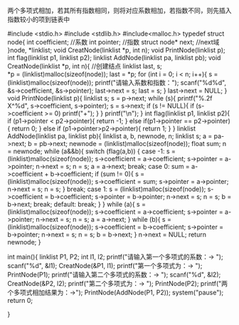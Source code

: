 两个多项式相加，若其所有指数相同，则将对应系数相加，若指数不同，则先插入指数较小的项到链表中

#include <stdio.h>
#include <stdlib.h>
#include<malloc.h>
typedef struct node{
	int coefficient; //系数
	int pointer;  //指数
	struct node* next; //next域
}node, *linklist;
void CreatNode(linklist *p, int n);
void PrintNode(linklist p);
int flag(linklist p1, linklist p2);
linklist AddNode(linklist pa, linklist pb);
void CreatNode(linklist *p, int n){  //创建结点
	linklist last, s;  
	*p = (linklist)malloc(sizeof(node));
	last = *p;
	for (int i = 0; i < n; i++){
		s = (linklist)malloc(sizeof(node));
		printf("请输入系数和指数：");
		scanf("%d%d", &s->coefficient, &s->pointer);
		last->next = s;
		last = s;
	}
	last->next = NULL;
}
void PrintNode(linklist p){
	linklist s;
	s = p->next;
	while (s){
		printf("%.2f  X^%d", s->coefficient, s->pointer);
		s = s->next;
		if (s != NULL){
			if (s->coefficient >= 0)
				printf("+");
		}
	}
	printf("\n");
}
int flag(linklist p1, linklist p2){
	if (p1->pointer < p2->pointer){
		return -1;
	}
	else if(p1->pointer == p2->pointer){
		return 0;
	}
	else if (p1->pointer>p2->pointer){
		return 1;
	}
}
linklist AddNode(linklist pa, linklist pb){
	linklist a, b, newnode, n;
	linklist s;
	a = pa->next;
	b = pb->next;
	newnode = (linklist)malloc(sizeof(node));
	float sum;
	n = newnode;
	while (a&&b){
		switch (flag(a,b))
		{
		case -1:
			s = (linklist)malloc(sizeof(node));
			s->coefficient = a->coefficient;
			s->pointer = a->pointer;
			n->next = s;
			n = s;
			a = a->next;
			break;
		case 0:
			sum = a->coefficient + b->coefficient;
			if (sum != 0){
				s = (linklist)malloc(sizeof(node));
				s->coefficient = sum;
				s->pointer = a->pointer;
				n->next = s;
				n = s;
			}
			break;
		case 1:
			s = (linklist)malloc(sizeof(node));
			s->coefficient = b->coefficient;
			s->pointer = b->pointer;
			n->next = s;
			n = s;
			b = b->next;
			break;
		default:
			break;
		}
	}
	while (a){
		s = (linklist)malloc(sizeof(node));
		s->coefficient = a->coefficient;
		s->pointer = a->pointer;
		n->next = s;
		n = s;
		a = a->next;
	}
	while (b){
		s = (linklist)malloc(sizeof(node));
		s->coefficient = b->coefficient;
		s->pointer = b->pointer;
		n->next = s;
		n = s;
		b = b->next;
	}
	n->next = NULL;
	return newnode;
}

int main(){
	linklist P1, P2;
	int l1, l2;
	printf("请输入第一个多项式的系数：-> ");
	scanf("%d", &l1);
	CreatNode(&P1, l1);
	printf("第一个多项式为：-> ");
	PrintNode(P1);
	printf("请输入第二个多项式的系数：-> ");
	scanf("%d", &l2);
	CreatNode(&P2, l2);
	printf("第二个多项式为：-> ");
	PrintNode(P2);
	printf("两个多项式相加结果为：->");
	PrintNode(AddNode(P1, P2));
	system("pause");
	return 0;
	
}